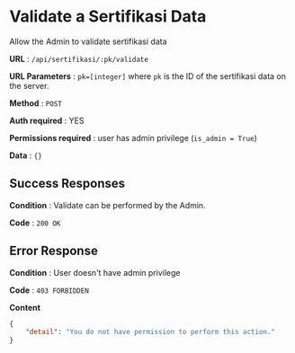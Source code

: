 # Validate a Sertifikasi Data

Allow the Admin to validate sertifikasi data

**URL** : `/api/sertifikasi/:pk/validate`

**URL Parameters** : `pk=[integer]` where `pk` is the ID of the sertifikasi data on the
server.

**Method** : `POST`

**Auth required** : YES

**Permissions required** : user has admin privilege (`is_admin = True`)

**Data** : `{}`

## Success Responses

**Condition** : Validate can be performed by the Admin.

**Code** : `200 OK`

## Error Response

**Condition** : User doesn't have admin privilege

**Code** : `403 FORBIDDEN`

**Content**
```json
{
    "detail": "You do not have permission to perform this action."
}
```